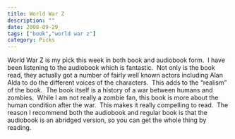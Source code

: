 ```yaml
---
title: World War Z
description: ""
date: 2008-09-29
tags: ["book","world war z"]
category: Picks
---
```



<p>World War Z is my pick this week in both book and audiobook form.&nbsp; I have been listening to the audiobook which is fantastic.&nbsp; Not only is the book read, they actually got a number of fairly well known actors including Alan Alda to do the different voices of the characters.&nbsp; This adds to the “realism” of the book.&nbsp; The book itself is a history of a war between humans and zombies.&nbsp; While I am not really a zombie fan, this book is more about the human condition after the war.&nbsp; This makes it really compelling to read.&nbsp; The reason I recommend both the audiobook and regular book is that the audiobook is an abridged version, so you can get the whole thing by reading.</p>
